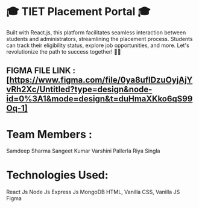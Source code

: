 # 🎓 TIET Placement Portal 🎓 
Built with React.js, this platform facilitates seamless interaction between students and administrators, streamlining the placement process. Students can track their eligibility status, explore job opportunities, and more. Let's revolutionize the path to success together! 💼✨

## FIGMA FILE LINK : [https://www.figma.com/file/0ya8uflDzuOyjAjYvRh2Xc/Untitled?type=design&node-id=0%3A1&mode=design&t=duHmaXKko6qS99Oq-1]

# Team Members :
Samdeep Sharma
Sangeet Kumar
Varshini Pallerla
Riya Singla

# Technologies Used: 
React Js
Node Js
Express Js
MongoDB
HTML, Vanilla CSS, Vanilla JS
Figma
